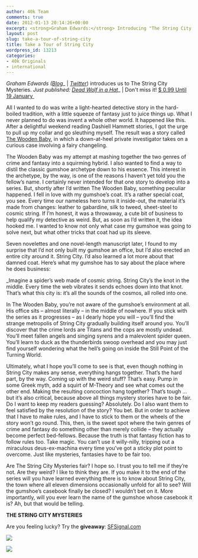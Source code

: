 ```yaml
---
author: 40k Team
comments: true
date: 2012-01-13 20:14:26+00:00
excerpt: <strong>Graham Edwards:</strong> Introducing "The String City Mysteries"
layout: post
slug: take-a-tour-of-string-city
title: Take a Tour of String City
wordpress_id: 13213
categories:
- 40k Originals
- international
---
```


_Graham Edwards (_[_Blog_](http://grahamedwardsonline.wordpress.com)_ | _[_Twitter_](http://twitter.com/_GrahamEdwards)_) introduces us to The String City Mysteries.
_Just published: [Dead Wolf in a Hat](http://www.40kbooks.com/?page_id=133&category=1&product_id=85)__ | Don't miss it! [$ 0.99 Until 19 January ](http://www.40kbooks.com/?p=13208)

All I wanted to do was write a light-hearted detective story in the hard-boiled tradition, with a little squeeze of fantasy just to juice things up. What I never planned to do was invent a whole other world.
It happened like this. After a delightful weekend reading Dashiell Hammett stories, I got the urge to pull up my collar and go sleuthing myself. The result was a story called [The Wooden Baby](http://www.40kbooks.com/?page_id=133&category=13&product_id=84), in which a down-at-heel private investigator takes on a curious case involving a fairy changeling.




The Wooden Baby was my attempt at mashing together the two genres of crime and fantasy into a squirming hybrid. I also wanted to find a way to distil the classic gumshoe archetype down to his essence. This interest in the archetype, by the way, is one of the reasons I haven’t yet told you the fellow’s name.
I certainly never intended for that one story to develop into a series. But, shortly after I’d written The Wooden Baby, something peculiar happened.
I fell in love with my gumshoe’s coat.
It’s a rather special coat, you see. Every time our nameless hero turns it inside-out, the material it’s made from changes: leather to gabardine, silk to tweed, sheet-steel to cosmic string. If I’m honest, it was a throwaway, a cute bit of business to help qualify my detective as weird. But, as soon as I’d written it, the idea hooked me. I wanted to know not only what case my gumshoe was going to solve next, but what other tricks that coat had up its sleeve.




Seven novelettes and one novel-length manuscript later, I found to my surprise that I’d not only built my gumshoe an office, but I’d also erected an entire city around it. String City.
I’d also learned a lot more about that damned coat.
Here’s what my gumshoe has to say about the place where he does business:




_Imagine a spider’s web made of cosmic string. String City’s the knot in the middle. Every time the web vibrates it sends echoes down into that knot. That’s what this city is: it’s all the sounds of the cosmos, all rolled into one.

In The Wooden Baby, you’re not aware of the gumshoe’s environment at all. His office sits – almost literally – in the middle of nowhere. If you stick with the series as it progresses – as I dearly hope you will – you’ll find the strange metropolis of String City gradually building itself around you. You’ll discover that the crime lords are Titans and the cops are mostly undead. You’ll meet fallen angels and singing syrens and a malevolent spider queen. You’ll learn to duck as the thunderbirds swoop overhead and you may just find yourself wondering what the hell’s going on inside the Still Point of the Turning World.

Ultimately, what I hope you’ll come to see is that, even though nothing in String City makes any sense, everything hangs together.
That’s the hard part, by the way. Coming up with the weird stuff? That’s easy. Pump in some Greek myth, add a squirt of M-Theory and see what comes out the other end. Making the resulting concoction hang together? That’s tough … but it’s also critical, because above all things mystery stories have to be fair. Do I want to keep my readers guessing? Absolutely. Do I also want them to feel satisfied by the resolution of the story? You bet. But in order to achieve that I have to make rules, and I have to stick to them or the wheels of the story won’t go round.
This, then, is the sweet spot where the twin genres of crime and fantasy do something other than merely collide – they actually become perfect bed-fellows. Because the truth is that fantasy fiction has to follow rules too. Take magic. You can’t use it willy-nilly, tripping out a miraculous deus-ex-machina every time you’ve got a sticky plot point to overcome. Just like mysteries, fantasies have to be fair too.

Are The String City Mysteries fair? I hope so. I trust you to tell me if they’re not. Are they weird? I like to think they are. If you make it to the end of the series will you have learned everything there is to know about String City, the town where all eleven dimensions occasionally unfold for all to see? Will the gumshoe’s casebook finally be closed?
I wouldn’t bet on it.
More importantly, will you ever learn the name of the gumshoe whose casebook it is?
Ah, but that would be telling.

**THE STRING CITY MYSTERIES**


Are you feeling lucky? Try the **giveaway**: [SFSignal.com](http://www.sfsignal.com/archives/2012/01/ebook-giveaway-dead-wolf-in-a-hat-by-graham-edwards/)








[![](http://www.40kbooks.com/wp-content/uploads/edwards-wooden2_GB_ok4.jpg)](http://www.40kbooks.com/?page_id=133&category=13&product_id=84)


[![](http://www.40kbooks.com/wp-content/uploads/cover_sito3.jpg)](http://www.40kbooks.com/?page_id=133&category=1&product_id=85)




